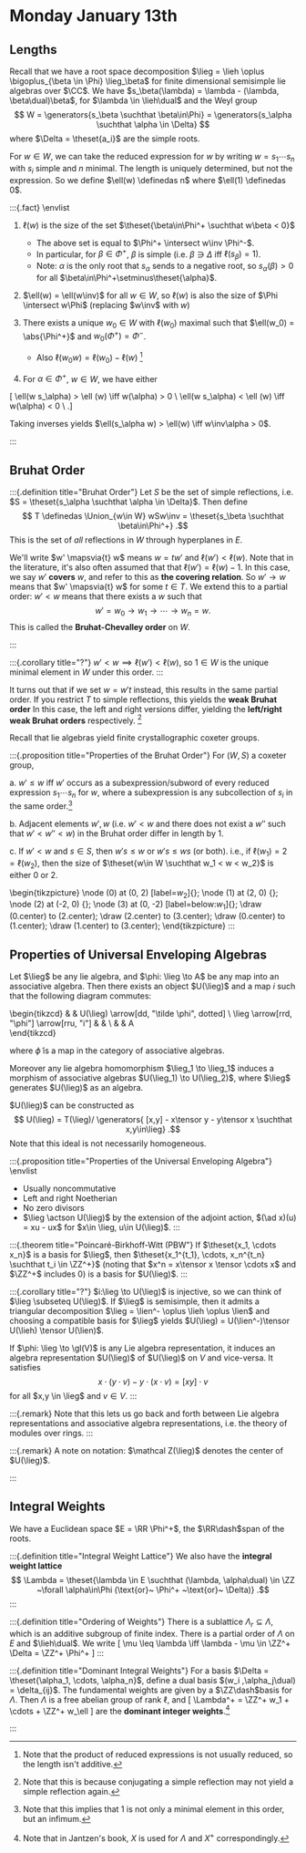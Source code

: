 # Monday January 13th

## Lengths

Recall that we have a root space decomposition $\lieg = \lieh \oplus \bigoplus_{\beta \in \Phi} \lieg_\beta$ for finite dimensional semisimple lie algebras over $\CC$.
We have $s_\beta(\lambda) = \lambda - (\lambda, \beta\dual)\beta$, for $\lambda \in \lieh\dual$ and the Weyl group 
$$
W = \generators{s_\beta \suchthat \beta\in\Phi} = \generators{s_\alpha \suchthat \alpha \in \Delta}
$$ 
where $\Delta = \theset{a_i}$ are the simple roots.

For $w\in W$, we can take the reduced expression for $w$ by writing $w = s_1 \cdots s_n$ with $s_i$ simple and $n$ minimal.
The length is uniquely determined, but not the expression.
So we define $\ell(w) \definedas n$ where $\ell(1) \definedas 0$.

:::{.fact}
\envlist

1. $\ell(w)$ is the size of the set $\theset{\beta\in\Phi^+ \suchthat w\beta < 0}$
    - The above set is equal to $\Phi^+ \intersect w\inv \Phi^-$.
    - In particular, for $\beta \in \Phi^+$, $\beta$ is simple (i.e. $\beta \ni \Delta$ iff $\ell(s_\beta) = 1)$.
    - Note: $\alpha$ is the only root that $s_\alpha$ sends to a negative root, so $s_\alpha(\beta) > 0$ for all $\beta\in\Phi^+\setminus\theset{\alpha}$.

2. $\ell(w) = \ell(w\inv)$ for all $w\in W$, so $\ell(w)$ is also the size of $\Phi \intersect w\Phi$ (replacing $w\inv$ with $w$)

3. There exists a unique $w_0 \in W$ with $\ell(w_0)$ maximal such that $\ell(w_0) = \abs{\Phi^+}$ and $w_0(\Phi^+) = \Phi^-$.
    - Also $\ell(w_0 w) = \ell(w_0) - \ell(w)$
    [^1]


4. For $\alpha \in \Phi^+$, $w\in W$, we have either 

\[
\ell(w s_\alpha) > \ell (w) \iff w(\alpha) > 0 \\
\ell(w s_\alpha) < \ell (w) \iff w(\alpha) < 0 \\
.\]

Taking inverses yields $\ell(s_\alpha w) > \ell(w) \iff w\inv\alpha > 0$.



[^1]: Note that the product of reduced expressions is not usually reduced, so the length isn't additive.

:::

## Bruhat Order


:::{.definition title="Bruhat Order"}
Let $S$ be the set of simple reflections, i.e. $S = \theset{s_\alpha \suchthat \alpha \in \Delta}$.
Then define 
$$
T \definedas \Union_{w\in W} wSw\inv = \theset{s_\beta \suchthat \beta\in\Phi^+}
.$$
This is the set of *all* reflections in $W$ through hyperplanes in $E$.

We'll write $w' \mapsvia{t} w$ means $w=tw'$ and $\ell(w') < \ell(w)$.
Note that in the literature, it's also often assumed that that $\ell(w') = \ell(w) - 1$.
In this case, we say $w'$ **covers** $w$, and refer to this as **the covering relation**.
So $w' \to w$ means that $w' \mapsvia{t} w$ for some $t\in T$.
We extend this to a partial order: $w' < w$ means that there exists a $w$ such that 
$$
w' = w_0 \to w_1 \to \cdots \to w_n = w.
$$
This is called the **Bruhat-Chevalley order** on $W$.

:::

:::{.corollary title="?"}
$w' < w \implies \ell(w') < \ell(w)$, so $1\in W$ is the unique minimal element in $W$ under this order.
:::


It turns out that if we set $w = w' t$ instead, this results in the same partial order.
If you restrict $T$ to simple reflections, this yields the **weak Bruhat order**
In this case, the left and right versions differ, yielding the **left/right weak Bruhat orders** respectively.
[^2]

[^2]: Note that this is because conjugating a simple reflection may not yield a simple reflection again.

Recall that lie algebras yield finite crystallographic coxeter groups.

:::{.proposition title="Properties of the Bruhat Order"}
For $(W, S)$ a coxeter group,

a. $w' \leq w$ iff $w'$ occurs as a subexpression/subword of every reduced expression $s_1 \cdots s_n$ for $w$, 
where a subexpression is any subcollection of $s_i$ in the same order.[^3]

[^3]: Note that this implies that $1$ is not only a minimal element in this order, but an infimum.

b. Adjacent elements $w', w$ (i.e. $w' < w$ and there does not exist a $w''$ such that $w' < w'' < w$) in the Bruhat order differ in length by 1.

c. If $w' < w$ and $s\in S$, then $w' s \leq w$ or $w's \leq ws$ (or both).
  i.e., if $\ell(w_1) = 2 = \ell(w_2)$, then the size of $\theset{w\in W \suchthat w_1 < w < w_2}$ is either 0 or 2.

\begin{tikzpicture}
    \node (0) at (0, 2) [label=$w_2$]{};
    \node (1) at (2, 0) {};
    \node (2) at (-2, 0) {};
    \node (3) at (0, -2) [label=below:$w_1$]{};
    \draw (0.center) to (2.center);
    \draw (2.center) to (3.center);
    \draw (0.center) to (1.center);
    \draw (1.center) to (3.center);
\end{tikzpicture}
:::

## Properties of Universal Enveloping Algebras

Let $\lieg$ be any lie algebra, and $\phi: \lieg \to A$ be any map into an associative algebra.
Then there exists an object $U(\lieg)$ and a map $i$ such that the following diagram commutes:

\begin{tikzcd}
&  & U(\lieg) \arrow[dd, "\tilde \phi", dotted] \\
\lieg \arrow[rrd, "\phi"] \arrow[rru, "i"] &  &                                            \\
&  & A                                         
\end{tikzcd}

where $\tilde \phi$ is a map in the category of associative algebras.

Moreover any lie algebra homomorphism $\lieg_1 \to \lieg_1$ induces a morphism of associative algebras $U(\lieg_1) \to U(\lieg_2)$, where $\lieg$ generates $U(\lieg)$ as an algebra.

$U(\lieg)$ can be constructed as 
$$
U(\lieg) = T(\lieg)/ \generators{ [x,y] - x\tensor y - y\tensor x \suchthat x,y\in\lieg}
.$$
Note that this ideal is not necessarily homogeneous.

:::{.proposition title="Properties of the Universal Enveloping Algebra"}
\envlist

- Usually noncommutative
- Left and right Noetherian
- No zero divisors
- $\lieg \actson U(\lieg)$ by the extension of the adjoint action, $(\ad x)(u) = xu - ux$ for $x\in \lieg, u\in U(\lieg)$.
:::

:::{.theorem title="Poincaré-Birkhoff-Witt (PBW"}
If $\theset{x_1, \cdots x_n}$ is a basis for $\lieg$, then $\theset{x_1^{t_1}, \cdots, x_n^{t_n} \suchthat t_i \in \ZZ^+}$ (noting that $x^n = x\tensor x \tensor \cdots x$ and $\ZZ^+$ includes 0) is a basis for $U(\lieg)$.
:::

:::{.corollary title="?"}
$i:\lieg \to U(\lieg)$ is injective, so we can think of $\lieg \subseteq U(\lieg)$.
If $\lieg$ is semisimple, then it admits a triangular decomposition $\lieg = \lien^- \oplus \lieh \oplus \lien$ and choosing a compatible basis for $\lieg$ yields $U(\lieg) = U(\lien^-)\tensor U(\lieh) \tensor U(\lien)$.

If $\phi: \lieg \to \gl(V)$ is any Lie algebra representation, it induces an algebra representation $U(\lieg)$ of $U(\lieg)$ on $V$ and vice-versa.
It satisfies $$x\cdot (y \cdot v) - y\cdot (x \cdot v) = [x y] \cdot v$$ for all $x,y \in \lieg$ and $v\in V$.
:::

:::{.remark}
Note that this lets us go back and forth between Lie algebra representations and associative algebra representations, i.e. the theory of modules over rings.
:::

:::{.remark}
A note on notation: $\mathcal Z(\lieg)$ denotes the center of $U(\lieg)$.

:::

## Integral Weights

We have a Euclidean space $E = \RR \Phi^+$, the $\RR\dash$span of the roots.


:::{.definition title="Integral Weight Lattice"}
We also have the **integral weight lattice** 
$$
\Lambda = \theset{\lambda \in E \suchthat (\lambda, \alpha\dual) \in \ZZ ~\forall \alpha\in\Phi (\text{or}~ \Phi^+ ~\text{or}~ \Delta)}
.$$
:::

:::{.definition title="Ordering of Weights"}
There is a sublattice $\Lambda_r \subseteq \Lambda$, which is an additive subgroup of finite index.
There is a partial order of $\Lambda$ on $E$ and $\lieh\dual$.
We write 
\[
\mu \leq \lambda \iff \lambda - \mu \in \ZZ^+ \Delta = \ZZ^+ \Phi^+
\]
:::

:::{.definition title="Dominant Integral Weights"}
For a basis $\Delta = \theset{\alpha_1, \cdots, \alpha_n}$, define a dual basis $(w_i ,\alpha_j\dual) = \delta_{ij}$.
The fundamental weights are given by a $\ZZ\dash$basis for $\Lambda$.
Then $\Lambda$ is a free abelian group of rank $\ell$, and 
\[
\Lambda^+ = \ZZ^+ w_1 + \cdots + \ZZ^+ w_\ell
\]
are the **dominant integer weights**.[^5]

[^5]: Note that in Jantzen's book, $X$ is used for $\Lambda$ and $X^+$ correspondingly. 

:::

